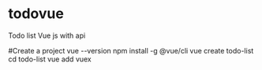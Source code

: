 # todovue
Todo list Vue js with api






#Create a project 
vue --version
npm install -g @vue/cli
vue create todo-list
cd todo-list
 vue add vuex